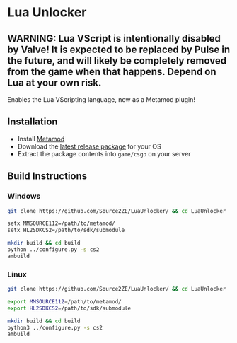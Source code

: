 # Lua Unlocker

## WARNING: Lua VScript is intentionally disabled by Valve! It is expected to be replaced by Pulse in the future, and will likely be completely removed from the game when that happens. Depend on Lua at your own risk.

Enables the Lua VScripting language, now as a Metamod plugin!

## Installation

- Install [Metamod](https://cs2.poggu.me/metamod/installation/)
- Download the [latest release package](https://github.com/Source2ZE/LuaUnlocker/releases/latest) for your OS
- Extract the package contents into `game/csgo` on your server

## Build Instructions

### Windows
```bash
git clone https://github.com/Source2ZE/LuaUnlocker/ && cd LuaUnlocker

setx MMSOURCE112=/path/to/metamod/
setx HL2SDKCS2=/path/to/sdk/submodule

mkdir build && cd build
python ../configure.py -s cs2
ambuild
```

### Linux
```bash
git clone https://github.com/Source2ZE/LuaUnlocker/ && cd LuaUnlocker

export MMSOURCE112=/path/to/metamod/
export HL2SDKCS2=/path/to/sdk/submodule

mkdir build && cd build
python3 ../configure.py -s cs2
ambuild
```

